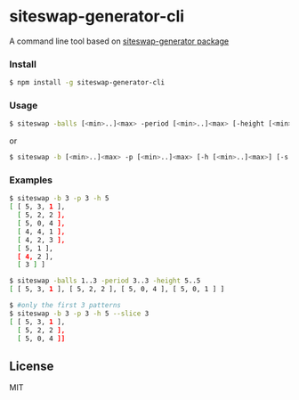 # siteswap-generator-cli

A command line tool based on [siteswap-generator package](https://www.npmjs.com/package/siteswap-generator)

### Install
``` bash
$ npm install -g siteswap-generator-cli
```

### Usage
``` bash
$ siteswap -balls [<min>..]<max> -period [<min>..]<max> [-height [<min>..]<max>] [-slice <number>]
```
or
``` bash
$ siteswap -b [<min>..]<max> -p [<min>..]<max> [-h [<min>..]<max>] [-s <number>]
```

### Examples
``` bash
$ siteswap -b 3 -p 3 -h 5
[ [ 5, 3, 1 ],
  [ 5, 2, 2 ],
  [ 5, 0, 4 ],
  [ 4, 4, 1 ],
  [ 4, 2, 3 ],
  [ 5, 1 ],
  [ 4, 2 ],
  [ 3 ] ]
```

``` bash
$ siteswap -balls 1..3 -period 3..3 -height 5..5
[ [ 5, 3, 1 ], [ 5, 2, 2 ], [ 5, 0, 4 ], [ 5, 0, 1 ] ]
```

``` bash
$ #only the first 3 patterns 
$ siteswap -b 3 -p 3 -h 5 --slice 3
[ [ 5, 3, 1 ],
  [ 5, 2, 2 ],
  [ 5, 0, 4 ]]
```

## License
MIT